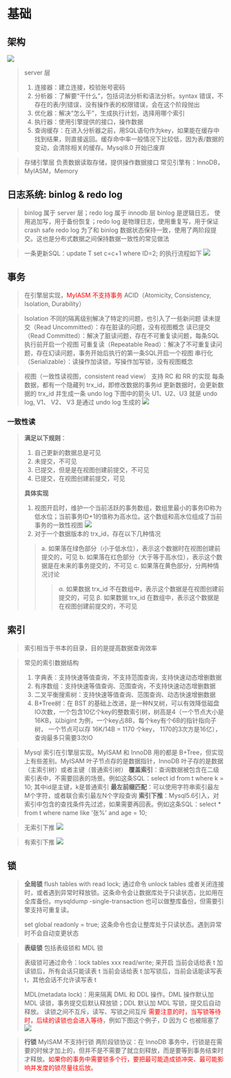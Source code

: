 # 基础

## 架构
![](images/architecture.png)

> server 层
> 1. 连接器：建立连接，校验账号密码
> 2. 分析器：了解要“干什么”，包括词法分析和语法分析。syntax 错误，不存在的表/列错误，没有操作表的权限错误，会在这个阶段抛出
> 3. 优化器：解决“怎么干”，生成执行计划，选择用哪个索引
> 4. 执行器：使用引擎提供的接口，操作数据
> 5. 查询缓存：在进入分析器之前，用SQL语句作为key，如果能在缓存中找到结果，则直接返回。缓存命中率一般情况下比较低，因为表/数据的变动，会清除相关的缓存。Mysql8.0 开始已废弃

> 存储引擎层
> 负责数据读取存储，提供操作数据接口
> 常见引擎有：InnoDB，MyIASM，Memory

## 日志系统: binlog & redo log
> binlog 属于 server 层；redo log 属于 innodb 层
> binlog 是逻辑日志， 使用追加写，用于备份恢复；redo log 是物理日志，使用重复写，用于保证 crash safe
> redo log 为了和 binlog 数据状态保持一致，使用了两阶段提交。这也是分布式数据之间保持数据一致性的常见做法

> 一条更新SQL：update T set c=c+1 where ID=2; 的执行流程如下
![](images/update_sql.png)


## 事务
> 在引擎层实现，<font color="red">MyIASM 不支持事务</font>
> ACID（Atomicity, Consistency, Isolation, Durability）

> Isolation
> 不同的隔离级别解决了特定的问题，也引入了一些新问题
> 读未提交（Read Uncommitted）：存在脏读的问题，没有视图概念
> 读已提交（Read Committed）：解决了脏读问题，存在不可重复读问题，每条SQL执行前开启一个视图
> 可重复读（Repeatable Read）：解决了不可重复读问题，存在幻读问题，事务开始后执行的第一条SQL开启一个视图
> 串行化（Serializable）：读操作加读锁，写操作加写锁，没有视图概念

> 视图（一致性读视图，consistent read view）
> 支持 RC 和 RR 的实现
> 每条数据，都有一个隐藏列 trx_id，即修改数据的事务id
> 更新数据时，会更新数据的 trx_id 并生成一条 undo log
> 下图中的箭头 U1、U2、U3 就是 undo log, V1、 V2、 V3 是通过 undo log 生成的
> ![](images/mvcc.png)

### 一致性读
>
> <b>满足以下规则</b>：
> 1. 自己更新的数据总是可见
> 2. 未提交，不可见
> 3. 已提交，但是是在视图创建前提交，不可见
> 4. 已提交，在视图创建前提交，可见
>
> <b>具体实现</b>
> 1. 视图开启时，维护一个当前活跃的事务数组，数组里最小的事务ID称为低水位；当前事务ID+1的值称为高水位。这个数组和高水位组成了当前事务的一致性视图
> ![](images/consistent_read_view.png)
> 2. 对于一个数据版本的 trx_id，存在以下几种情况
>> a. 如果落在绿色部分（小于低水位），表示这个数据时在视图创建前提交的，可见
>> b. 如果落在红色部分（大于等于高水位），表示这个数据是在未来的事务提交的，不可见
>> c. 如果落在黄色部分，分两种情况讨论
>>> α. 如果数据 trx_id 不在数组中，表示这个数据是在视图创建前提交的，可见
>>> β. 如果数据 trx_id 在数组中，表示这个数据是在视图创建前提交的，不可见


## 索引
> 索引相当于书本的目录，目的是提高数据查询效率

> 常见的索引数据结构
> 1. 字典表：支持快速等值查询，不支持范围查询，支持快速动态增删数据
> 2. 有序数组：支持快速等值查询、范围查询，不支持快速动态增删数据
> 3. 二叉平衡搜索树：支持快速等值查询、范围查询、动态快速增删数据
> 4. B+Tree树：在 BST 的基础上改进，是一种N叉树，可以有效降低磁盘IO次数，一个包含10亿个key的整数索引树，树高是4（一个节点大小是16KB，以bigint 为例，一个key占8B，每个key有个6B的指针指向子树， 一个节点可以存 16K/14B = 1170 个key， 1170的3次方是16亿），查询最多只需要3次IO

> Mysql 索引在引擎层实现。MyISAM 和 InnoDB 用的都是 B+Tree，但实现上有些差别。MyISAM 叶子节点存的是数据指针，InnoDB 叶子存的是数据（主索引树）或者主键（普通索引树）
> <b>覆盖索引</b>：查询数据被包含在二级索引表中，不需要回表的场景。例如这条SQL：select id from t where k = 10; 其中id是主键，k是普通索引
> <b>最左前缀匹配</b>：可以使用字符串索引最左M个字符，或者联合索引最左N个字段查询
> <b>索引下推</b>：Mysql5.6引入，对索引中包含的查找条件先过滤，如果需要再回表。例如这条SQL：select * from t where name like '张%' and age = 10;

> 无索引下推
> ![](images/no_index_condition_pushdown.png)

> 有索引下推
> ![](images/index_condition_pushdown.png)

## 锁

> <b>全局锁</b>
> flush tables with read lock; 通过命令 unlock tables 或者关闭连接时，或者遇到异常时释放锁。这条命令会让数据库处于只读状态，比如用在全库备份。mysqldump -single-transaction 也可以做整库备份，但需要引擎支持可重复读。
>
> set global readonly = true; 这条命令也会让整库处于只读状态。遇到异常时不会自动变更状态

> <b>表级锁</b>
> 包括表级锁和 MDL 锁
>
> 表级锁可通过命令：lock tables xxx read/write; 来开启
> 当前会话给表 t 加读锁后，所有会话只能读表 t
> 当前会话给表 t 加写锁后，当前会话能读写表 t，其他会话不允许读写表 t 
>
> MDL(metadata lock)：用来隔离 DML 和 DDL 操作。DML 操作默认加 MDL 读锁，事务提交后默认释放锁；DDL 默认加 MDL 写锁，提交后自动释放。
> 读锁之间不互斥，读写、写锁之间互斥
> <font color="red">需要注意的时，当写锁等待时，后续的读锁也会进入等待</font>，例如下图这个例子，D 因为 C 也被阻塞了
> ![](images/基础-1.png)

><b>行锁</b>
> MyISAM 不支持行锁
> 两阶段锁协议：在 InnoDB 事务中，行锁是在需要的时候才加上的，但并不是不需要了就立刻释放，而是要等到事务结束时才释放。<font color="red">如果你的事务中需要锁多个行，要把最可能造成锁冲突、最可能影响并发度的锁尽量往后放。</font>
